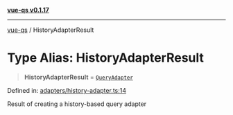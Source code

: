 [**vue-qs v0.1.17**](../README.md)

***

[vue-qs](../README.md) / HistoryAdapterResult

# Type Alias: HistoryAdapterResult

> **HistoryAdapterResult** = [`QueryAdapter`](QueryAdapter.md)

Defined in: [adapters/history-adapter.ts:14](https://github.com/iamsomraj/vue-qs/blob/b89690c4cfcb78328e659968e3c7235730988be4/src/adapters/history-adapter.ts#L14)

Result of creating a history-based query adapter
